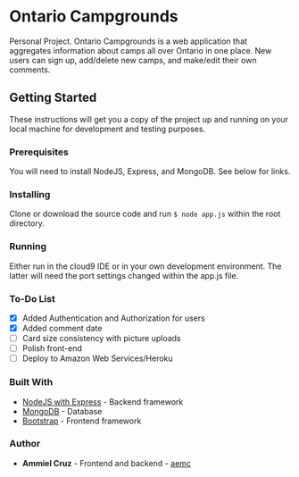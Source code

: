 # Ontario Campgrounds
Personal Project. Ontario Campgrounds is a web application that aggregates information about camps all over Ontario in one place. New users can sign up, add/delete new camps, and make/edit their own comments.

## Getting Started
These instructions will get you a copy of the project up and running on your local machine for development and testing purposes.

### Prerequisites
You will need to install NodeJS, Express, and MongoDB. See below for links.

### Installing
Clone or download the source code and run ```$ node app.js``` within the root directory.

### Running
Either run in the cloud9 IDE or in your own development environment. The latter will need the port settings changed within the app.js file.

### To-Do List
- [x] Added Authentication and Authorization for users
- [x] Added comment date
- [ ] Card size consistency with picture uploads
- [ ] Polish front-end
- [ ] Deploy to Amazon Web Services/Heroku

### Built With
* [NodeJS with Express](https://expressjs.com/) - Backend framework
* [MongoDB](https://www.mongodb.com/) - Database
* [Bootstrap](https://getbootstrap.com/) - Frontend framework

### Author
* **Ammiel Cruz** - Frontend and backend - [aemc](https://github.com/aemc)